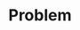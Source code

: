 ---
layout: tag-list
type: tag
title: Problem
slug: problem
category: algorithm
sidebar: true
order: 2
description: >
    Algorithm Problem Solving Process
---